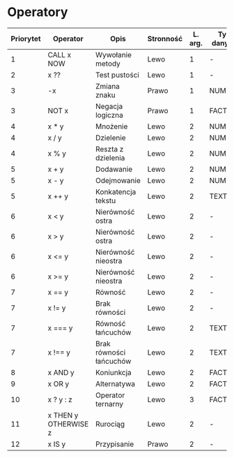 # Operatory

| Priorytet 	| Operator  		   | Opis                       | Stronność 	  | L. arg.   | Typ danych  |
|-----------	|------------------    |---------------------       |-----------	  |---------  |------------ |
| 1         	| CALL x NOW		   | Wywołanie metody           | Lewo            | 1         | -           |
| 2         	| x ??       		   | Test pustości              | Lewo     	      | 1         | -           |
| 3         	| -x        		   | Zmiana znaku               | Prawo     	  | 1         | NUMBER      |
| 3         	| NOT x     		   | Negacja logiczna           | Prawo     	  | 1         | FACT        |
| 4         	| x * y     		   | Mnożenie                   | Lewo      	  | 2         | NUMBER      |
| 4         	| x / y     		   | Dzielenie                  | Lewo      	  | 2         | NUMBER      |
| 4         	| x % y     		   | Reszta z dzielenia         | Lewo      	  | 2         | NUMBER      |
| 5         	| x + y     		   | Dodawanie                  | Lewo      	  | 2         | NUMBER      |
| 5         	| x - y     		   | Odejmowanie                | Lewo      	  | 2         | NUMBER      |
| 5         	| x ++ y     		   | Konkatencja tekstu         | Lewo      	  | 2         | TEXT        |
| 6         	| x < y     		   | Nierówność ostra           | Lewo      	  | 2         | -           |
| 6         	| x > y     		   | Nierówność ostra           | Lewo      	  | 2         | -           |
| 6         	| x <= y    		   | Nierówność nieostra        | Lewo      	  | 2         | -           |
| 6         	| x >= y    		   | Nierówność nieostra        | Lewo      	  | 2         | -           |
| 7         	| x == y    		   | Równość                    | Lewo      	  | 2         | -           |
| 7         	| x != y    		   | Brak równości              | Lewo      	  | 2         | -           |
| 7         	| x === y    		   | Równość łańcuchów          | Lewo      	  | 2         | TEXT        |
| 7         	| x !== y    		   | Brak równości łańcuchów    | Lewo      	  | 2         | TEXT        |
| 8         	| x AND y   		   | Koniunkcja                 | Lewo      	  | 2         | FACT        |
| 9         	| x OR y    		   | Alternatywa                | Lewo      	  | 2         | FACT        |
| 10         	| x ? y : z 		   | Operator ternarny          | Lewo      	  | 3         | FACT        |
| 11            | x THEN y OTHERWISE z | Rurociąg                   | Lewo            | 2         | -           |
| 12         	| x IS y	    	   | Przypisanie                | Prawo     	  | 2         | -           |
